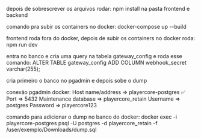 depois de sobrescrever os arquivos rodar:
npm install na pasta frontend e backend

comando pra subir os containers no docker:
docker-compose up --build

frontend roda fora do docker, depois de subir os containers no docker roda:
npm run dev

entra no banco e cria uma query na tabela gateway_config e roda esse comando:
ALTER TABLE gateway_config ADD COLUMN webhook_secret varchar(255);

cria primeiro o banco no pgadmin e depois sobe o dump

conexão pgadmin docker:
Host name/address => playercore-postgres ✅
Port => 5432
Maintenance database => playercore_retain
Username => postgres
Password => playercore123

comando para adicionar o dump no banco do docker:
docker exec -i playercore-postgres psql -U postgres -d playercore_retain -f /user/exemplo/Downloads/dump.sql
